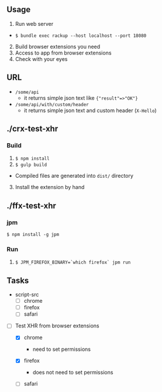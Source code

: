 ## Usage

1. Run web server
  - `$ bundle exec rackup --host localhost --port 18080`
2. Build browser extensions you need
3. Access to app from browser extensions
4. Check with your eyes

## URL

* `/some/api`
  - it returns simple json text like `{"result"=>"OK"}`
* `/some/api/with/custom/header`
  - it returns simple json text and custom header (`X-Hello`)

## ./crx-test-xhr

### Build

1. `$ npm install`
2. `$ gulp build`
  - Compiled files are generated into `dist/` directory
3. Install the extension by hand

## ./ffx-test-xhr

### jpm

`$ npm install -g jpm`

### Run

1. ``$ JPM_FIREFOX_BINARY=`which firefox` jpm run``

## Tasks

* script-src
  - [ ] chrome
  - [ ] firefox
  - [ ] safari
* [ ] Test XHR from browser extensions
  - [x] chrome
    - need to set permissions
  - [x] firefox
    - does not need to set permissions
  - [ ] safari

